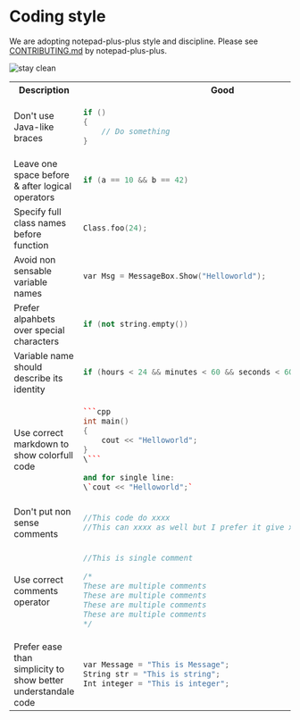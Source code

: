 # Coding style
We are adopting notepad-plus-plus style and discipline. Please see [CONTRIBUTING.md](https://github.com/graysuit/notepad-plus-plus/edit/master/CONTRIBUTING.md) by notepad-plus-plus.

![stay clean](https://notepad-plus-plus.org/assets/images/good-bad-practice.jpg)



<table>
<tr><th>Description</th> <th>Good</th><th>Bad</th></tr>

<tr><td>Don't use Java-like braces</td><td>

```cpp
if ()
{
    // Do something
}
```

</td><td>

```cpp
if () {
    // Do something
}
```

</td></tr>


<tr><td>Leave one space before & after logical operators</td><td>

```cpp
if (a == 10 && b == 42)
```

</td><td>

```cpp
if (a==10&&b==42)
```

</td></tr>


<tr><td>Specify full class names before function</td><td>

```cpp
Class.foo(24);
```

</td><td>

```cpp
foo(24);
```

</td></tr>


<tr><td>Avoid non sensable variable names</td><td>

```cpp
var Msg = MessageBox.Show("Helloworld");
```

</td><td>

```cpp
var gugUT7T8yKHhg87Y = MessageBox.Show("Helloworld");
```

</td></tr>


<tr><td>Prefer alpahbets over special characters</td><td>

```cpp
if (not string.empty())
```

</td><td>

```cpp
if (string != "")
```

</td></tr>


<tr><td>Variable name should describe its identity</td><td>

```cpp
if (hours < 24 && minutes < 60 && seconds < 60)
```

</td><td>

```cpp
if (a < 24 && b < 60 && c < 60)
```

</td></tr>


<tr><td>Use correct markdown to show colorfull code</td><td>

```cpp
```cpp
int main()
{
    cout << "Helloworld";
}
\```

and for single line:
\`cout << "Helloworld";`
```

</td><td>

```cpp
int main()
{
    cout << "Helloworld";
}

cout << "Helloworld";
```

</td></tr>


<tr><td>Don't put non sense comments</td><td>

```cpp
//This code do xxxx
//This can xxxx as well but I prefer it give xxxx performance
```

</td><td>

```cpp
//Mighty Mighty Eagle Rescue me
//I'm person that loves eating pizza and washroom bath
```

</td></tr>



<tr><td>Use correct comments operator</td><td>

```cpp
//This is single comment

/*
These are multiple comments
These are multiple comments
These are multiple comments
These are multiple comments
*/
```

</td><td>

```cpp
/*
This is single comment
*/

//These are multiple comments
//These are multiple comments
//These are multiple comments
//These are multiple comments
```

</td></tr>



<tr><td>Prefer ease than simplicity to show better understandale code</td><td>

```cpp
var Message = "This is Message";
String str = "This is string";
Int integer = "This is integer";
```

</td><td>

```cpp
var m1 = "This is m1";String m2 = "This is m2";Int m3 = "This is m3";
```

</td></tr>


</table>

